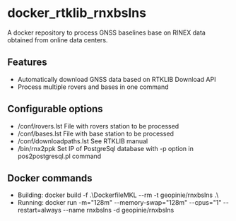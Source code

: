 # docker_rtklib_rnxbslns
A docker repository to process GNSS baselines base on RINEX data obtained from online data centers.  
  
## Features
- Automatically download GNSS data based on RTKLIB Download API
- Process multiple rovers and bases in one command

## Configurable options
- /conf/rovers.lst  File with rovers station to be processed
- /conf/bases.lst  File with base station to be processed
- /conf/downloadpaths.lst  See RTKLIB manual
- /bin/rnx2ppk Set IP of PostgreSql database with -p option in pos2postgresql.pl command

## Docker commands
- Building:  docker build -f .\DockerfileMKL --rm -t geopinie/rnxbslns .\
- Running: docker run -m="128m" --memory-swap="128m" --cpus="1" --restart=always --name rnxbslns -d geopinie/rnxbslns
